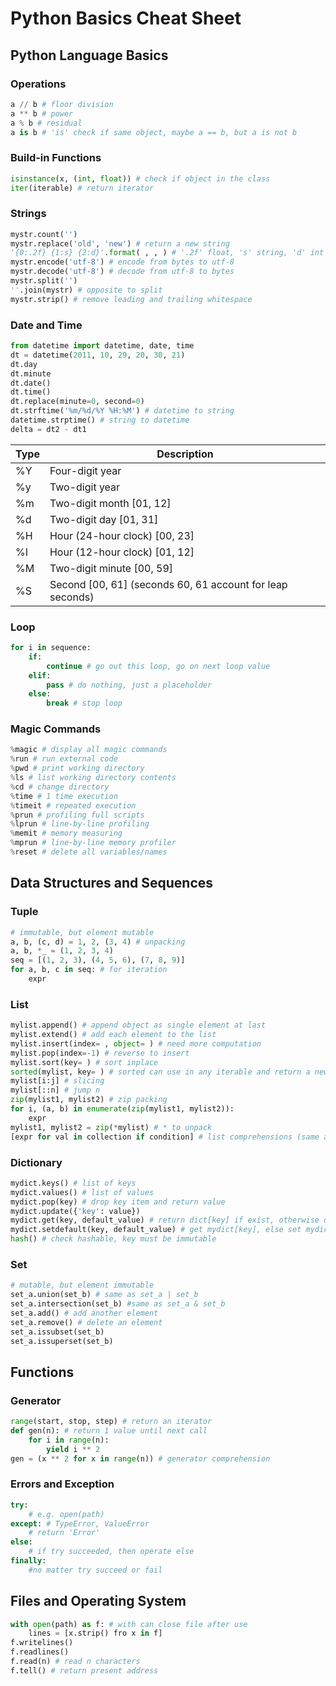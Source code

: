 # Python Basics Cheat Sheet

## Python Language Basics

### Operations

``` python
a // b # floor division
a ** b # power
a % b # residual
a is b # 'is' check if same object, maybe a == b, but a is not b 
```

### Build-in Functions

```python
isinstance(x, (int, float)) # check if object in the class 
iter(iterable) # return iterator
```



### Strings

```python
mystr.count('')
mystr.replace('old', 'new') # return a new string
'{0:.2f} {1:s} {2:d}'.format( , , ) # '.2f' float, 's' string, 'd' int
mystr.encode('utf-8') # encode from bytes to utf-8
mystr.decode('utf-8') # decode from utf-8 to bytes
mystr.split('')
''.join(mystr) # opposite to split
mystr.strip() # remove leading and trailing whitespace

```

### Date and Time

```python
from datetime import datetime, date, time
dt = datetime(2011, 10, 29, 20, 30, 21)
dt.day
dt.minute
dt.date()
dt.time()
dt.replace(minute=0, second=0)
dt.strftime('%m/%d/%Y %H:%M') # datetime to string
datetime.strptime() # string to datetime
delta = dt2 - dt1
```

| Type | Description                                               |
| ---- | --------------------------------------------------------- |
| %Y   | Four-digit year                                           |
| %y   | Two-digit year                                            |
| %m   | Two-digit month [01, 12]                                  |
| %d   | Two-digit day [01, 31]                                    |
| %H   | Hour (24-hour clock) [00, 23]                             |
| %I   | Hour (12-hour clock) [01, 12]                             |
| %M   | Two-digit minute [00, 59]                                 |
| %S   | Second [00, 61] (seconds 60, 61 account for leap seconds) |

### Loop

```python
for i in sequence:
    if:
        continue # go out this loop, go on next loop value
    elif:
        pass # do nothing, just a placeholder
    else:
        break # stop loop
```

### Magic Commands

```python
%magic # display all magic commands
%run # run external code
%pwd # print working directory
%ls # list working directory contents
%cd # change directory
%time # 1 time execution
%timeit # repeated execution
%prun # profiling full scripts
%lprun # line-by-line profiling
%memit # memory measuring
%mprun # line-by-line memory profiler
%reset # delete all variables/names
```

## Data Structures and Sequences

### Tuple

```python
# immutable, but element mutable
a, b, (c, d) = 1, 2, (3, 4) # unpacking
a, b, *_ = (1, 2, 3, 4)
seq = [(1, 2, 3), (4, 5, 6), (7, 8, 9)]
for a, b, c in seq: # for iteration
    expr
```

### List

```python
mylist.append() # append object as single element at last
mylist.extend() # add each element to the list
mylist.insert(index= , object= ) # need more computation
mylist.pop(index=-1) # reverse to insert
mylist.sort(key= ) # sort inplace
sorted(mylist, key= ) # sorted can use in any iterable and return a new list
mylist[i:j] # slicing
mylist[::n] # jump n
zip(mylist1, mylist2) # zip packing
for i, (a, b) in enumerate(zip(mylist1, mylist2)): 
    expr
mylist1, mylist2 = zip(*mylist) # * to unpack
[expr for val in collection if condition] # list comprehensions (same as dict, set)
```

### Dictionary

```python
mydict.keys() # list of keys
mydict.values() # list of values
mydict.pop(key) # drop key item and return value
mydict.update({'key': value})
mydict.get(key, default_value) # return dict[key] if exist, otherwise default
mydict.setdefault(key, default_value) # get mydict[key], else set mydict[key] as default
hash() # check hashable, key must be immutable
```

### Set

```python
# mutable, but element immutable
set_a.union(set_b) # same as set_a | set_b
set_a.intersection(set_b) #same as set_a & set_b
set_a.add() # add another element
set_a.remove() # delete an element
set_a.issubset(set_b)
set_a.issuperset(set_b)
```

## Functions 

### Generator

```python
range(start, stop, step) # return an iterator
def gen(n): # return 1 value until next call
    for i in range(n):
        yield i ** 2
gen = (x ** 2 for x in range(n)) # generator comprehension
```

### Errors and Exception

```python
try:
    # e.g. open(path)
except: # TypeError, ValueError
    # return 'Error'
else:
    # if try succeeded, then operate else
finally:
    #no matter try succeed or fail
```

## Files and Operating System

```python
with open(path) as f: # with can close file after use
    lines = [x.strip() fro x in f]
f.writelines()
f.readlines()
f.read(n) # read n characters
f.tell() # return present address
```

